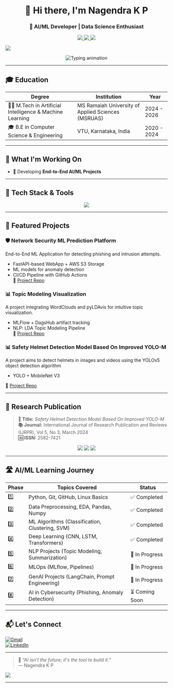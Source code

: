 <div align="center">
  <h1>👋 Hi there, I'm Nagendra K P</h1>
  <h3>🚀 AI/ML Developer | Data Science Enthusiast</h3>
  <p>
    <a href="mailto:nagendrakp02@gmail.com" target="_blank">
      <img src="https://img.shields.io/badge/Gmail-D14836?style=for-the-badge&logo=gmail&logoColor=white" />
    </a>
    <a href="https://github.com/NagendraKP02">
      <img src="https://img.shields.io/github/followers/NagendraKP02?label=GitHub&style=for-the-badge&logo=github" />
    </a>
    <a href="https://linkedin.com/in/nagendrakp02">
      <img src="https://img.shields.io/badge/LinkedIn-0077B5?style=for-the-badge&logo=linkedin&logoColor=white" />
    </a>
  </p>
</div>

<img src="https://capsule-render.vercel.app/api?type=waving&color=gradient&height=140&section=header" />

<p align="center">
  <img src="https://readme-typing-svg.demolab.com?font=Fira+Code&size=20&pause=1500&color=0F62FE&width=850&lines=Building+AI-powered+Solutions+for+Tomorrow.;Data+Science+%7C+Deep+Learning" alt="Typing animation" />
</p>

---

## 🎓 Education

| Degree                           | Institution                                      | Year        |
|-----------------------------------|--------------------------------------------------|-------------|
| 🧑‍🎓 M.Tech in Artificial Intelligence & Machine Learning | MS Ramaiah University of Applied Sciences (MSRUAS) | 2024 - 2026 |
| 🎓 B.E in Computer Science & Engineering            | VTU, Karnataka, India                           | 2020 - 2024 |

---

## 🚀 What I'm Working On

- 🧠 Developing **End-to-End AI/ML Projects**

---

## 🧰 Tech Stack & Tools

<p align="center">
  <img src="https://skillicons.dev/icons?i=python,sklearn,docker,git,mongodb,mysql" />
</p>

---

## 📁 Featured Projects

### 🛡️ Network Security ML Prediction Platform
End-to-End ML Application for detecting phishing and intrusion attempts.
- FastAPI-based WebApp + AWS S3 Storage  
- ML models for anomaly detection  
- CI/CD Pipeline with GitHub Actions  
🔗 [Project Repo](https://github.com/nagendrakp02/Phishing-Detection)

### 📊 Topic Modeling Visualization
A project integrating WordClouds and pyLDAvis for intuitive topic visualization.
- MLFlow + DagsHub artifact tracking  
- NLP: LDA Topic Modeling Pipeline  
🔗 [Project Repo](https://github.com/nagendrakp02/TopicModeling)


### 📊 Safety Helmet Detection Model Based On Improved YOLO-M
A project aims to detect helmets in images and videos using the YOLOv5 object detection algorithm
- YOLO + MobileNet V3
 
🔗 [Project Repo]([https://github.com/nagendrakp02/TopicModeling](https://github.com/nagendrakp02/Safety-Helmet-Detection-Model-Based-on-Improved-YOLO-M.git))

---

## 📖 Research Publication

> **📝 Title:** *Safety Helmet Detection Model Based On Improved YOLO-M*  
> **📚 Journal:** International Journal of Research Publication and Reviews (IJRPR), Vol 5, No 3, March 2024  
> **🆔 ISSN:** 2582-7421

<p align="center">
  <img src="https://img.shields.io/badge/Research%20Topic-Safety%20Helmet%20Detection-darkred?style=for-the-badge" />
  <img src="https://img.shields.io/badge/Tech-YOLO%20%7C%20DeepLearning-blue?style=for-the-badge" />
  <img src="https://img.shields.io/badge/Domain-Computer%20Vision-brightgreen?style=for-the-badge" />
</p>

---

## 🛣️ AI/ML Learning Journey

| Phase | Topics Covered                                    | Status         |
|-------|---------------------------------------------------|----------------|
| 1️⃣   | Python, Git, GitHub, Linux Basics                 | ✅ Completed   |
| 2️⃣   | Data Preprocessing, EDA, Pandas, Numpy            | ✅ Completed   |
| 3️⃣   | ML Algorithms (Classification, Clustering, SVM)   | ✅ Completed   |
| 4️⃣   | Deep Learning (CNN, LSTM, Transformers)           | ✅ Completed   |
| 5️⃣   | NLP Projects (Topic Modeling, Summarization)      | 🔄 In Progress |
| 6️⃣   | MLOps (MLflow, Pipelines)                         | 🔄 In Progress |
| 7️⃣   | GenAI Projects (LangChain, Prompt Engineering)    | 🔄 In Progress |
| 8️⃣   | AI in Cybersecurity (Phishing, Anomaly Detection) | ⏳ Coming Soon |

---

## 📬 Let's Connect

[![Gmail](https://img.shields.io/badge/Gmail-D14836?style=flat-square&logo=gmail&logoColor=white)](mailto:nagendrakp02@gmail.com)  
[![LinkedIn](https://img.shields.io/badge/LinkedIn-0077B5?style=flat-square&logo=linkedin&logoColor=white)](https://linkedin.com/in/nagendrakp02)

---

> 💬 *"AI isn't the future; it's the tool to build it."*  
> — Nagendra K P

<img src="https://capsule-render.vercel.app/api?type=waving&color=gradient&height=120&section=footer"/>

---
